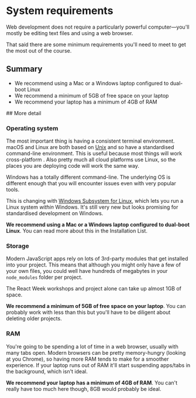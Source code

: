 # System requirements

Web development does not require a particularly powerful computer—you'll mostly be editing text files and using a web browser.

That said there are some minimum requirements you'll need to meet to get the most out of the course.

## Summary

- We recommend using a Mac or a Windows laptop configured to dual-boot Linux
- We recommend a minimum of 5GB of free space on your laptop
- We recommend your laptop has a minimum of 4GB of RAM

## More detail

### Operating system

The most important thing is having a consistent terminal environment. macOS and Linux are both based on [Unix](https://en.wikipedia.org/wiki/Unix-like) and so have a standardised command-line environment. This is useful because most things will work cross-platform . Also pretty much all cloud platforms use Linux, so the places you are deploying code will work the same way.

Windows has a totally different command-line. The underlying OS is different enough that you will encounter issues even with very popular tools.

This is changing with [Windows Subsystem for Linux](https://docs.microsoft.com/en-us/windows/wsl/install-win10), which lets you run a Linux system _within_ Windows. It's still very new but looks promising for standardised development on Windows.

**We recommend using a Mac or a Windows laptop configured to dual-boot Linux**. You can read more about this in the Installation List.

### Storage

Modern JavaScript apps rely on lots of 3rd-party modules that get installed into your project. This means that although you might only have a few of your own files, you could well have hundreds of megabytes in your `node_modules` folder per project.

The React Week workshops and project alone can take up almost 1GB of space.

**We recommend a minimum of 5GB of free space on your laptop**. You can probably work with less than this but you'll have to be diligent about deleting older projects.

### RAM

You're going to be spending a lot of time in a web browser, usually with many tabs open. Modern browsers can be pretty memory-hungry (looking at you Chrome), so having more RAM tends to make for a smoother experience. If your laptop runs out of RAM it'll start suspending apps/tabs in the background, which isn't ideal.

**We recommend your laptop has a minimum of 4GB of RAM**. You can't really have too much here though, 8GB would probably be ideal.

